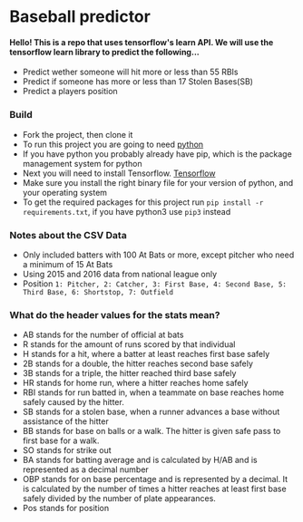 # Baseball predictor

#### Hello!  This is a repo that uses tensorflow's learn API.  We will use the tensorflow learn library to predict the following...
 * Predict wether someone will hit more or less than 55 RBIs
 * Predict if someone has more or less than 17 Stolen Bases(SB)
 * Predict a players position

### Build
* Fork the project, then clone it
* To run this project you are going to need [python](http://docs.python-guide.org/en/latest/starting/installation/)
* If you have python you probably already have pip, which is the package management system for python
* Next you will need to install Tensorflow. [Tensorflow](https://www.tensorflow.org/versions/r0.11/get_started/os_setup.html)
* Make sure you install the right binary file for your version of python, and your operating system
* To get the required packages for this project run `pip install -r requirements.txt`, if you have python3 use `pip3` instead

### Notes about the CSV Data
* Only included batters with 100 At Bats or more, except pitcher who need a minimum of 15 At Bats
* Using 2015 and 2016 data from national league only
* Position `1: Pitcher, 2: Catcher, 3: First Base, 4: Second Base, 5: Third Base, 6: Shortstop, 7: Outfield`


### What do the header values for the stats mean?
* AB stands for the number of official at bats
* R stands for the amount of runs scored by that individual
* H stands for a hit, where a batter at least reaches first base safely
* 2B stands for a double, the hitter reaches second base safely
* 3B stands for a triple, the hitter reached third base safely
* HR stands for home run, where a hitter reaches home safely
* RBI stands for run batted in, when a teammate on base reaches home safely caused by the hitter.
* SB stands for a stolen base, when a runner advances a base without assistance of the hitter
* BB stands for base on balls or a walk.  The hitter is given safe pass to first base for a walk.
* SO stands for strike out
* BA stands for batting average and is calculated by H/AB and is represented as a decimal number
* OBP stands for on base percentage and is represented by a decimal.  It is calculated by the number of times a hitter reaches at least first base safely divided by the number of plate appearances.
* Pos stands for position
